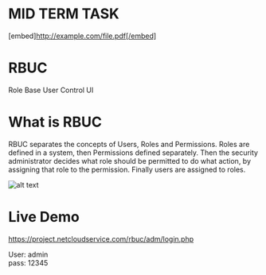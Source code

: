# MID TERM TASK
[embed]http://example.com/file.pdf[/embed]









# RBUC
Role Base User Control UI

# What is RBUC
RBUC separates the concepts of Users, Roles and Permissions. Roles are defined in a system, then Permissions defined separately. Then the security administrator decides what role should be permitted to do what action, by assigning that role to the permission. Finally users are assigned to roles.

![alt text](https://project.netcloudservice.com/project_img/rbuc/flow_chart.png)


# Live Demo
https://project.netcloudservice.com/rbuc/adm/login.php

User: admin <br/>
pass: 12345

